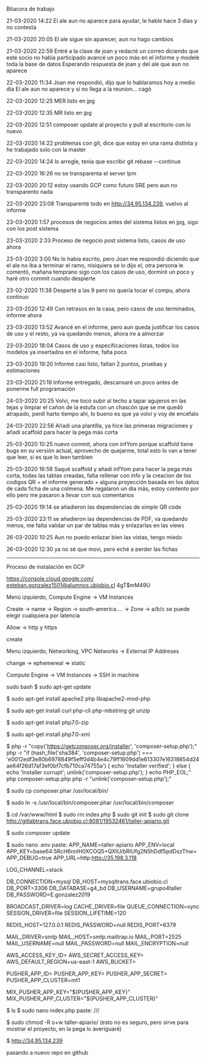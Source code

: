 Bitacora de trabajo

21-03-2020 14:22
El ale aun no aparece para ayudar, le hable hace 3 dias y no contesta

21-03-2020 20:05
El ale sigue sin aparecer, aun no hago cambios

21-03-2020 22:59
Entré a la clase de joan y redacté un correo diciendo que este socio no habia participado
avancé un poco más en el informe y modelé toda la base de datos
Esperando respuesta de joan y del ale que aun no aparece

22-03-2020 11:34
Joan me respondió, dijo que lo hablaramos hoy a medio día
El ale aun no aparece y si no llega a la reunion... cagó

22-03-2020 12:25
MER listo en jpg

22-03-2020 12:35
MR listo en jpg

22-03-2020 12:51
composer update al proyecto y pull al escritorio con lo nuevo

22-03-2020 14:22
problemas con git, dice que estoy en una rama distinta y he trabajado solo con la master

22-03-2020 14:24
lo arregle, tenia que escribir git rebase --continue

22-03-2020 16:26
no se transparenta el server lpm

22-03-2020 20:12
estoy usando GCP como futuro SRE pero aun no transparento nada

22-03-2020 23:08
Transparenté todo en http://34.95.134.239, vuelvo al informe

23-03-2020 1:57
procesos de negocios antes del sistema listos en jpg, sigo con los post sistema

23-03-2020 2:33
Proceso de negocio post sistema listo, casos de uso ahora

23-03-2020 3:00
No lo habia escrito, pero Joan me respondió diciendo que el ale no iba a terminar el ramo,
nisiquiera se lo dijo el, otra persona le comentó, mañana temprano sigo con los casos de uso,
dormiré un poco y haré otro commit cuando despierte

23-02-2020 11:38
Desperté a las 9 pero no quería tocar el compu, ahora continuo

23-03-2020 12:49
Con retrasos en la casa, pero casos de uso terminados, informe ahora

23-03-2020 13:52
Avancé en el informe, pero aun queda justificar los casos de uso y el resto, ya va quedando menos, ahora ire a almorzar

23-03-2020 18:04
Casos de uso y especificaciones listas, todos los modelos ya insertados en el informe, falta poco

23-03-2020 19:20
Informe casi listo, faltan 2 puntos, pruebas y estimaciones

23-03-2020 21:19
Informe entregado, descansaré un poco antes de ponerme full programación

24-03-2020 20:25
Volvi, me tocó subir al techo a tapar agujeros en las tejas y limpiar el cañon de la estufa con un chascón que se me quedó atrapado, perdí harto tiempo ahí, lo bueno es que ya volvi y voy de encéfalo

24-03-2020 22:56
Añadi una plantilla, ya hice las primeras migraciones y añadí scaffold para hacer la pega más corta

25-03-2020 10:25
nuevo commit, ahora con infYom porque scaffold tiene bugs en su versión actual, aprovecho de quejarme, total esto lo van a tener que leer, si es que lo leen tambien

25-03-2020 16:58
Saqué scaffold y añadi infYom para hacer la pega más corta, todas las tablas creadas, falta rellenar con info y la creacion de los codigos QR + el informe generado + alguna proyección basada en los datos de cada ficha de una colmena.
Me regalaron un día más, estoy contento por ello pero me pasaron a llevar con sus comentarios 

25-03-2020 19:14
se añadieron las dependencias de simple QR code

25-03-2020 23:11
se añadieron las dependencias de PDF, va quedando menos, me falta validar un par de tablas más y enlazarlas en las views

26-03-2020 10:25
Aun no puedo enlazar bien las vistas, tengo miedo

26-03-2020 12:30
ya no sé que movi, pero eché a perder las fichas

-------------------------------------------------------------------------------------------------------------------------------------

Proceso de instalación en GCP

https://console.cloud.google.com/
esteban.gonzalez1501@alumnos.ubiobio.cl
4gT$mM49U

Menú izquierdo, Compute Engine -> VM Instances

Create -> name -> 
Region -> south-america.... -> Zone -> a/b/c  se puede elegir cualquiera por latencia

Allow -> http y https

create 

Menu izquierdo, Networking, VPC Networks -> External IP Addreses

change -> ephemereal => static 

Compute Engine -> VM Instances -> SSH in machine

sudo bash
$ sudo apt-get update

$ sudo apt-get install apache2 php libapache2-mod-php

$ sudo apt-get install curl php-cli php-mbstring git unzip

$ sudo apt-get install php7.0-zip

$ sudo apt-get install php7.0-xml

$ php -r "copy('https://getcomposer.org/installer', 'composer-setup.php');"
php -r "if (hash_file('sha384', 'composer-setup.php') === 'e0012edf3e80b6978849f5eff0d4b4e4c79ff1609dd1e613307e16318854d24ae64f26d17af3ef0bf7cfb710ca74755a') { echo 'Installer verified'; } else { echo 'Installer corrupt'; unlink('composer-setup.php'); } echo PHP_EOL;"
php composer-setup.php
php -r "unlink('composer-setup.php');"

$ sudo cp composer.phar /usr/local/bin/

$ sudo ln -s /usr/local/bin/composer.phar /usr/local/bin/composer

$ cd /var/www/html
$ sudo rm index.php
$ sudo git init 
$ sudo git clone http://gitlabtrans.face.ubiobio.cl:8081/19532461/taller-apiario.git

$ sudo composer update

$ sudo nano .env 
paste:
APP_NAME=taller-apiario
APP_ENV=local
APP_KEY=base64:5RcH6nnlH0XCOQ5+QXtU/bRIUfg2N5hDdf5pdDszThw=
APP_DEBUG=true
APP_URL=http:http://35.198.3.118

LOG_CHANNEL=stack

DB_CONNECTION=mysql
DB_HOST=mysqltrans.face.ubiobio.cl
DB_PORT=3306
DB_DATABASE=g4_bd
DB_USERNAME=grupo4taller
DB_PASSWORD=E.gonzalez2019

BROADCAST_DRIVER=log
CACHE_DRIVER=file
QUEUE_CONNECTION=sync
SESSION_DRIVER=file
SESSION_LIFETIME=120

REDIS_HOST=127.0.0.1
REDIS_PASSWORD=null
REDIS_PORT=6379

MAIL_DRIVER=smtp
MAIL_HOST=smtp.mailtrap.io
MAIL_PORT=2525
MAIL_USERNAME=null
MAIL_PASSWORD=null
MAIL_ENCRYPTION=null

AWS_ACCESS_KEY_ID=
AWS_SECRET_ACCESS_KEY=
AWS_DEFAULT_REGION=us-east-1
AWS_BUCKET=

PUSHER_APP_ID=
PUSHER_APP_KEY=
PUSHER_APP_SECRET=
PUSHER_APP_CLUSTER=mt1

MIX_PUSHER_APP_KEY="${PUSHER_APP_KEY}"
MIX_PUSHER_APP_CLUSTER="${PUSHER_APP_CLUSTER}"

$ ls
$ sudo nano index.php
paste:
///<?php
///header('Location: taller-apiario/taller-apiario/public/index.php');
///exit;
///?>

$ sudo chmod -R o+w taller-apiario/   (esto no es seguro, pero sirve para mostrar el proyecto, en la pega lo averiguaré)

$ http://34.95.134.239

pasando a nuevo repo en github

